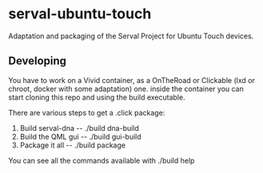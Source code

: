 # serval-ubuntu-touch
Adaptation and packaging of the Serval Project for Ubuntu Touch devices.

## Developing

You have to work on a Vivid container, as a OnTheRoad or Clickable (lxd or chroot, docker with some adaptation) one. inside the container you can start cloning this repo and using the build executable.

There are various steps to get a .click package:
1) Build serval-dna   --  ./build dna-build
2) Build the QML gui  --  ./build gui-build
3) Package it all     --  ./build package

You can see all the commands available with
./build help

